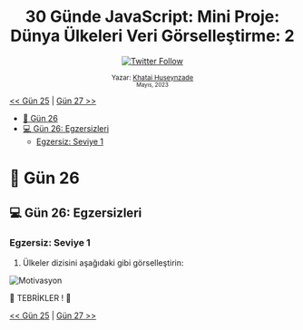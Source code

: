 <div align="center">
<h1>30 Günde JavaScript: Mini Proje: Dünya Ülkeleri Veri Görselleştirme: 2 </h1>

<a class="header-badge" target="_blank" href="https://twitter.com/developerkhatai">
<img alt="Twitter Follow" src="https://img.shields.io/twitter/follow/developerkhatai?style=social">
</a><br>

<sub>Yazar:
<a href="https://github.com/BilgeGates">Khatai Huseynzade</a><br>
<small> Mayıs, 2023</small>
</sub>

</div>

[<< Gün 25](../25_Gün_Mini_Proje_Dünya_Ülkeleri_Veri_Görselleştirme_1/25_gün_mini_proje_dünya_ülkeleri_veri_görselleştirme_1) | [Gün 27 >>](../27_Gün_Mini_Proje_Portföy/27_gün_mini_proje_portföy.md)

- [📔 Gün 26](#-Gün-26)
- [💻 Gün 26: Egzersizleri](#-Gün-26-Egzersizleri)
  - [Egzersiz: Seviye 1](#Egzersiz-Seviye-1)

# 📔 Gün 26

## 💻 Gün 26: Egzersizleri

### Egzersiz: Seviye 1

1. Ülkeler dizisini aşağıdaki gibi görselleştirin:

![Motivasyon](../../images/projects/dom_mini_project_countries_day_6.1.gif)

🎉 TEBRİKLER ! 🎉

[<< Gün 25](../25_Gün_Mini_Proje_Dünya_Ülkeleri_Veri_Görselleştirme_1/25_gün_mini_proje_dünya_ülkeleri_veri_görselleştirme_1) | [Gün 27 >>](../27_Gün_Mini_Proje_Portföy/27_gün_mini_proje_portföy.md)
